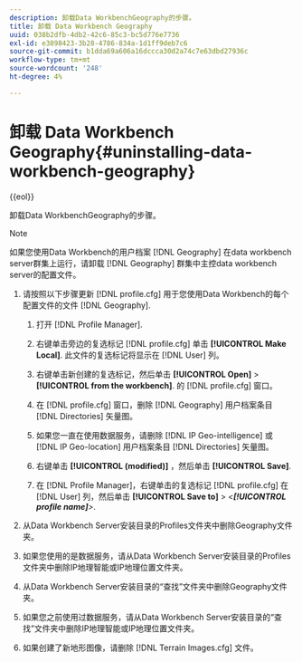 ```yaml
---
description: 卸载Data WorkbenchGeography的步骤。
title: 卸载 Data Workbench Geography
uuid: 038b2dfb-4db2-42c6-85c3-bc5d776e7736
exl-id: e3898423-3b28-4786-834a-1d1ff9deb7c6
source-git-commit: b1dda69a606a16dccca30d2a74c7e63dbd27936c
workflow-type: tm+mt
source-wordcount: '248'
ht-degree: 4%

---
```


# 卸载 Data Workbench Geography{#uninstalling-data-workbench-geography}

{{eol}}

卸载Data WorkbenchGeography的步骤。

>[!NOTE]
>
>如果您使用Data Workbench的用户档案 [!DNL Geography] 在data workbench server群集上运行，请卸载 [!DNL Geography] 群集中主控data workbench server的配置文件。

1. 请按照以下步骤更新 [!DNL profile.cfg] 用于您使用Data Workbench的每个配置文件的文件 [!DNL Geography].

   1. 打开 [!DNL Profile Manager].
   1. 右键单击旁边的复选标记 [!DNL profile.cfg] 单击 **[!UICONTROL Make Local]**. 此文件的复选标记将显示在 [!DNL User] 列。

   1. 右键单击新创建的复选标记，然后单击 **[!UICONTROL Open]** > **[!UICONTROL from the workbench]**. 的 [!DNL profile.cfg] 窗口。

   1. 在 [!DNL profile.cfg] 窗口，删除 [!DNL Geography] 用户档案条目 [!DNL Directories] 矢量图。

   1. 如果您一直在使用数据服务，请删除 [!DNL IP Geo-intelligence] 或 [!DNL IP Geo-location] 用户档案条目 [!DNL Directories] 矢量图。

   1. 右键单击 **[!UICONTROL (modified)]** ，然后单击 **[!UICONTROL Save]**.

   1. 在 [!DNL Profile Manager]，右键单击的复选标记 [!DNL profile.cfg] 在 [!DNL User] 列，然后单击 **[!UICONTROL Save to]** > *&lt;**[!UICONTROL profile name]**>*.

1. 从Data Workbench Server安装目录的Profiles文件夹中删除Geography文件夹。
1. 如果您使用的是数据服务，请从Data Workbench Server安装目录的Profiles文件夹中删除IP地理智能或IP地理位置文件夹。
1. 从Data Workbench Server安装目录的“查找”文件夹中删除Geography文件夹。
1. 如果您之前使用过数据服务，请从Data Workbench Server安装目录的“查找”文件夹中删除IP地理智能或IP地理位置文件夹。
1. 如果创建了新地形图像，请删除 [!DNL Terrain Images.cfg] 文件。
